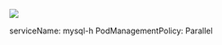 
![](www.udemy.com_course_certified-kubernetes-application-developer_learn_lecture_17478616%20(2).png)

serviceName: mysql-h
PodManagementPolicy: Parallel